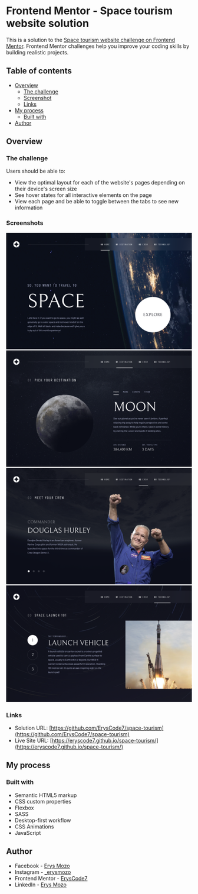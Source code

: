 # Frontend Mentor - Space tourism website solution

This is a solution to the [Space tourism website challenge on Frontend Mentor](https://www.frontendmentor.io/challenges/space-tourism-multipage-website-gRWj1URZ3). Frontend Mentor challenges help you improve your coding skills by building realistic projects. 

## Table of contents

- [Overview](#overview)
  - [The challenge](#the-challenge)
  - [Screenshot](#screenshots)
  - [Links](#links)
- [My process](#my-process)
  - [Built with](#built-with)
- [Author](#author)

## Overview

### The challenge

Users should be able to:

- View the optimal layout for each of the website's pages depending on their device's screen size
- See hover states for all interactive elements on the page
- View each page and be able to toggle between the tabs to see new information

### Screenshots

![](screenshots/screenshot1.png)
![](screenshots/screenshot2.png)
![](screenshots/screenshot3.png)
![](screenshots/screenshot4.png)

### Links

- Solution URL: [https://github.com/ErysCode7/space-tourism](https://github.com/ErysCode7/space-tourism)
- Live Site URL: [https://eryscode7.github.io/space-tourism/](https://eryscode7.github.io/space-tourism/)

## My process

### Built with

- Semantic HTML5 markup
- CSS custom properties
- Flexbox
- SASS
- Desktop-first workflow
- CSS Animations
- JavaScript

## Author
- Facebook - [Erys Mozo](https://web.facebook.com/erys.mozo/)
- Instagram - [_erysmozo](https://www.instagram.com/_erysmozo/)
- Frontend Mentor - [ErysCode7](https://www.frontendmentor.io/profile/ErysCode7)
- LinkedIn - [Erys Mozo](https://www.linkedin.com/in/erys-mozo-280190230/)

